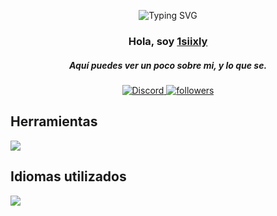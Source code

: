 <p align="center">
<img src="https://readme-typing-svg.demolab.com?font=Fira+Code&duration=4967&pause=1000&color=3FF74A&width=435&lines=HTML+Developer;Jr+CSS+Developer;Minecraft+server+configurator;Discord+server+configurator;Discord+bot+creator;Owner+of+the+Zurix+Network;Owner+of+the+MazeMC+Network;Owner+of+the+GGPanda+Bot" alt="Typing SVG" /></a>
</p>

<h3 align="center">Hola, soy <a href="https://github.com/qsckd">1siixly</a></h3>
<h5 align="center">Aquí puedes ver un poco sobre mi, y lo que se.</h5>

<p align="center">
  <a href="https://discord.gg/imanity"><img alt="Discord" title="Discord" src="https://img.shields.io/badge/-Discord-7289DA?style=for-the-badge&logo=discord&logoColor=white"/>
   <a href="https://github.com/qsckd"><img alt="followers" title="Sigueme en Github" src="https://img.shields.io/github/followers/qSckd?color=236ad3&style=for-the-badge&logo=github&label=Follow"/></a>
 </p>
 
## Herramientas
<p align="left"> <a href="https://github.com/qSckd"><img src="https://skillicons.dev/icons?i=vscode,idea,python,java,mongodb,redis,mysql,discord,nodejs,discordjs,js,html,css"> </a> </p>


## Idiomas utilizados
<p align="left"> <a href="https://discord.gg/imanity">
   <img align="center" src="https://github-readme-stats.vercel.app/api/top-langs/?username=qSckd&theme=dark&langs_count=8">
</p>
